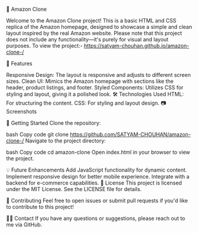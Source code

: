 🛒 Amazon Clone

Welcome to the Amazon Clone project! This is a basic HTML and CSS replica of the Amazon homepage, designed to showcase a simple and clean layout inspired by the real Amazon website. Please note that this project does not include any functionality—it's purely for visual and layout purposes.
To view the project:- https://satyam-chouhan.github.io/amazon-clone-/

🎨 Features

Responsive Design: The layout is responsive and adjusts to different screen sizes.
Clean UI: Mimics the Amazon homepage with sections like the header, product listings, and footer.
Styled Components: Utilizes CSS for styling and layout, giving it a polished look.
🛠️ Technologies Used
HTML: For structuring the content.
CSS: For styling and layout design.
📷 Screenshots

🚀 Getting Started
Clone the repository:

bash
Copy code
git clone https://github.com/SATYAM-CHOUHAN/amazon-clone-/
Navigate to the project directory:

bash
Copy code
cd amazon-clone
Open index.html in your browser to view the project.

💡 Future Enhancements
Add JavaScript functionality for dynamic content.
Implement responsive design for better mobile experience.
Integrate with a backend for e-commerce capabilities.
📄 License
This project is licensed under the MIT License. See the LICENSE file for details.

🤝 Contributing
Feel free to open issues or submit pull requests if you'd like to contribute to this project!

🙋‍♂️ Contact
If you have any questions or suggestions, please reach out to me via GitHub.

